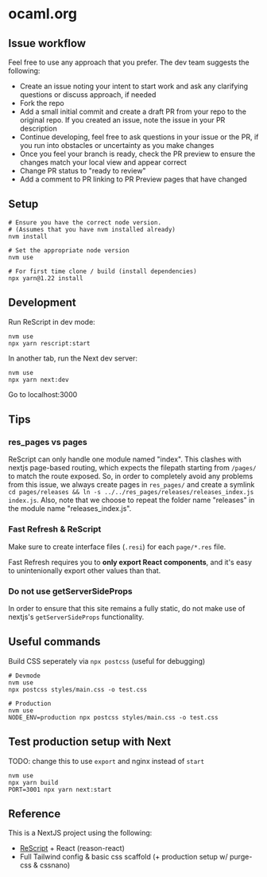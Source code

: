 # ocaml.org

## Issue workflow

Feel free to use any approach that you prefer. The dev team
suggests the following:
- Create an issue noting your intent to start work and ask
any clarifying questions or discuss approach, if needed
- Fork the repo
- Add a small initial commit and create a draft PR from your repo to the original repo. If
you created an issue, note the issue in your PR description
- Continue developing, feel free to ask questions in your issue or
the PR, if you run into obstacles or uncertainty as you make changes
- Once you feel your branch is ready, check the PR preview to ensure the changes
match your local view and appear correct
- Change PR status to "ready to review"
- Add a comment to PR linking to PR Preview pages that have changed

## Setup

```
# Ensure you have the correct node version.
# (Assumes that you have nvm installed already)
nvm install

# Set the appropriate node version
nvm use

# For first time clone / build (install dependencies)
npx yarn@1.22 install
```

## Development

Run ReScript in dev mode:

```
nvm use
npx yarn rescript:start
```

In another tab, run the Next dev server:

```
nvm use
npx yarn next:dev
```

Go to localhost:3000

## Tips

### res_pages vs pages

ReScript can only handle one module named "index". This clashes with nextjs
page-based routing, which expects the filepath starting from `/pages/` to match
the route exposed. So, in order to completely avoid any problems from this issue,
we always create pages in `res_pages/` and create a symlink `cd pages/releases &&
ln -s ../../res_pages/releases/releases_index.js index.js`. Also, note that
we choose to repeat the folder name "releases" in the module name "releases_index.js".

### Fast Refresh & ReScript

Make sure to create interface files (`.resi`) for each `page/*.res` file.

Fast Refresh requires you to **only export React components**, and it's easy to unintenionally export other values than that.

### Do not use getServerSideProps

In order to ensure that this site remains a fully static, do not make use of nextjs's
`getServerSideProps` functionality.

## Useful commands

Build CSS seperately via `npx postcss` (useful for debugging)

```
# Devmode
nvm use
npx postcss styles/main.css -o test.css

# Production
nvm use
NODE_ENV=production npx postcss styles/main.css -o test.css
```

## Test production setup with Next

TODO: change this to use `export` and nginx instead of `start`
```
nvm use
npx yarn build
PORT=3001 npx yarn next:start
```

## Reference

This is a NextJS project using the following:

- [ReScript](https://rescript-lang.org) + React (reason-react)
- Full Tailwind config & basic css scaffold (+ production setup w/ purge-css & cssnano)
